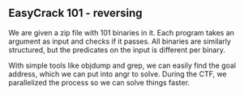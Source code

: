 ## EasyCrack 101 - reversing

We are given a zip file with 101 binaries in it. Each program takes an argument as input and checks if it passes. All binaries are similarly structured, but the predicates on the input is different per binary.

With simple tools like objdump and grep, we can easily find the goal address, which we can put into angr to solve. During the CTF, we parallelized the process so we can solve things faster.
